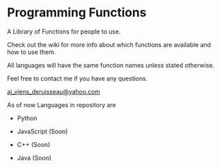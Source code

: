 # Programming Functions
A Library of Functions for people to use. 

Check out the wiki for more info about which functions are available and how to use them. 

All languages will have the same function names unless stated otherwise.

Feel free to contact me if you have any questions.

aj_viens_deruisseau@yahoo.com

As of now Languages in repository are 

- Python 

- JavaScript (Soon)

- C++ (Soon)

- Java (Soon)
